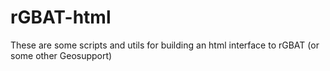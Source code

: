 # rGBAT-html

These are some scripts and utils for building an html interface to rGBAT (or some other Geosupport)



